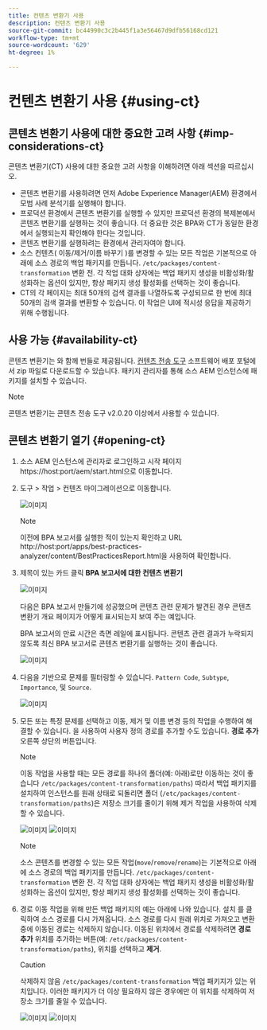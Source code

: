 ```yaml
---
title: 컨텐츠 변환기 사용
description: 컨텐츠 변환기 사용
source-git-commit: bc44990c3c2b445f1a3e56467d9dfb56168cd121
workflow-type: tm+mt
source-wordcount: '629'
ht-degree: 1%

---
```


# 컨텐츠 변환기 사용 {#using-ct}

## 콘텐츠 변환기 사용에 대한 중요한 고려 사항 {#imp-considerations-ct}

콘텐츠 변환기(CT) 사용에 대한 중요한 고려 사항을 이해하려면 아래 섹션을 따르십시오.

* 콘텐츠 변환기를 사용하려면 먼저 Adobe Experience Manager(AEM) 환경에서 모범 사례 분석기를 실행해야 합니다.
* 프로덕션 환경에서 콘텐츠 변환기를 실행할 수 있지만 프로덕션 환경의 복제본에서 콘텐츠 변환기를 실행하는 것이 좋습니다. 더 중요한 것은 BPA와 CT가 동일한 환경에서 실행되는지 확인해야 한다는 것입니다.
* 콘텐츠 변환기를 실행하려는 환경에서 관리자여야 합니다.
* 소스 컨텐츠( 이동/제거/이름 바꾸기 )를 변경할 수 있는 모든 작업은 기본적으로 아래에 소스 경로의 백업 패키지를 만듭니다. `/etc/packages/content-transformation` 변환 전. 각 작업 대화 상자에는 백업 패키지 생성을 비활성화/활성화하는 옵션이 있지만, 항상 패키지 생성 활성화를 선택하는 것이 좋습니다.
* CT의 각 페이지는 최대 50개의 검색 결과를 나열하도록 구성되므로 한 번에 최대 50개의 검색 결과를 변환할 수 있습니다. 이 작업은 UI에 적시성 응답을 제공하기 위해 수행됩니다.

## 사용 가능 {#availability-ct}

콘텐츠 변환기는 와 함께 번들로 제공됩니다. [컨텐츠 전송 도구](/help/journey-migration/content-transfer-tool/using-content-transfer-tool/getting-started-content-transfer-tool.md) 소프트웨어 배포 포털에서 zip 파일로 다운로드할 수 있습니다. 패키지 관리자를 통해 소스 AEM 인스턴스에 패키지를 설치할 수 있습니다.

>[!NOTE]
>콘텐츠 변환기는 콘텐츠 전송 도구 v2.0.20 이상에서 사용할 수 있습니다.

## 콘텐츠 변환기 열기 {#opening-ct}

1. 소스 AEM 인스턴스에 관리자로 로그인하고 시작 페이지 https://host:port/aem/start.html으로 이동합니다.
1. 도구 > 작업 > 컨텐츠 마이그레이션으로 이동합니다.

   ![이미지](/help/journey-migration/content-transformer/assets/ct-1.png)

   >[!NOTE]
   > 이전에 BPA 보고서를 실행한 적이 있는지 확인하고 URL http://host:port/apps/best-practices-analyzer/content/BestPracticesReport.html을 사용하여 확인합니다.

1. 제목이 있는 카드 클릭 **BPA 보고서에 대한 컨텐츠 변환기**

   ![이미지](/help/journey-migration/content-transformer/assets/ct-2.png)

   다음은 BPA 보고서 만들기에 성공했으며 콘텐츠 관련 문제가 발견된 경우 콘텐츠 변환기 개요 페이지가 어떻게 표시되는지 보여 주는 예입니다.

   BPA 보고서의 만료 시간은 측면 레일에 표시됩니다. 콘텐츠 관련 결과가 누락되지 않도록 최신 BPA 보고서로 콘텐츠 변환기를 실행하는 것이 좋습니다.

   ![이미지](/help/journey-migration/content-transformer/assets/ct-3.png)

1. 다음을 기반으로 문제를 필터링할 수 있습니다. `Pattern Code`, `Subtype`, `Importance`, 및 `Source`.

   ![이미지](/help/journey-migration/content-transformer/assets/ct-4.png)

1. 모든 또는 특정 문제를 선택하고 이동, 제거 및 이름 변경 등의 작업을 수행하여 해결할 수 있습니다. 을 사용하여 사용자 정의 경로를 추가할 수도 있습니다. **경로 추가** 오른쪽 상단의 버튼입니다.

   >[!NOTE]
   > 이동 작업을 사용할 때는 모든 경로를 하나의 폴더(예: 아래)로만 이동하는 것이 좋습니다 `/etc/packages/content-transformation/paths`) 따라서 백업 패키지를 설치하여 인스턴스를 원래 상태로 되돌리면 폴더 (`/etc/packages/content-transformation/paths`)은 저장소 크기를 줄이기 위해 제거 작업을 사용하여 삭제할 수 있습니다.

   ![이미지](/help/journey-migration/content-transformer/assets/ct-5.png)
   ![이미지](/help/journey-migration/content-transformer/assets/ct-6.png)

   >[!NOTE]
   > 소스 콘텐츠를 변경할 수 있는 모든 작업(`move`/`remove`/`rename`)는 기본적으로 아래에 소스 경로의 백업 패키지를 만듭니다. `/etc/packages/content-transformation` 변환 전. 각 작업 대화 상자에는 백업 패키지 생성을 비활성화/활성화하는 옵션이 있지만, 항상 패키지 생성 활성화를 선택하는 것이 좋습니다.

1. 경로 이동 작업을 위해 만든 백업 패키지의 예는 아래에 나와 있습니다. 설치 를 클릭하여 소스 경로를 다시 가져옵니다. 소스 경로를 다시 원래 위치로 가져오고 변환 중에 이동된 경로는 삭제하지 않습니다. 이동된 위치에서 경로를 삭제하려면 **경로 추가** 위치를 추가하는 버튼(예: `/etc/packages/content-transformation/paths`), 위치를 선택하고 **제거**.

   >[!CAUTION]
   > 삭제하지 않음 `/etc/packages/content-transformation` 백업 패키지가 있는 위치입니다. 이러한 패키지가 더 이상 필요하지 않은 경우에만 이 위치를 삭제하여 저장소 크기를 줄일 수 있습니다.

   ![이미지](/help/journey-migration/content-transformer/assets/ct-7.png)
   ![이미지](/help/journey-migration/content-transformer/assets/ct-8.png)
